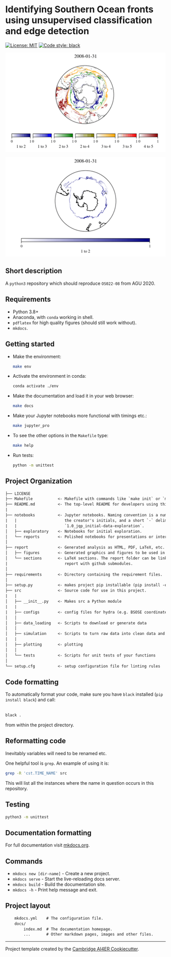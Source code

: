 # Identifying Southern Ocean fronts using unsupervised classification and edge detection

 [![License: MIT](https://img.shields.io/badge/License-MIT-blue.svg)](https://opensource.org/licenses/MIT)
 <a href="https://github.com/psf/black"><img alt="Code style: black" src="https://img.shields.io/badge/code%20style-black-000000.svg"></a>

![I metric for K=5](gifs/boundaries-k5.gif)

![I metric for K=2](gifs/boundaries-k2.gif)

## Short description

A `python3` repository which should reproduce `OS022-08` from AGU 2020.

## Requirements

- Python 3.8+
- Anaconda, with `conda` working in shell.
- `pdflatex` for high quality figures (should still work without).
- `mkdocs`.

## Getting started

- Make the environment:

    ```bash
    make env
    ```

- Activate the environment in conda:

     ```bash
     conda activate ./env
     ```

- Make the documentation and load it in your web browser:

    ```bash
    make docs
    ```

- Make your Jupyter notebooks more functional with timings etc.:

    ```bash
    make jupyter_pro
    ```

- To see the other options in the `Makefile` type:

    ```bash
    make help
    ```

- Run tests:

   ```bash
   python -m unittest
   ```

## Project Organization

```txt
├── LICENSE
├── Makefile           <- Makefile with commands like `make init` or `make lint-requirements`
├── README.md          <- The top-level README for developers using this project.
|
├── notebooks          <- Jupyter notebooks. Naming convention is a number (for ordering),
|   |                     the creator's initials, and a short `-` delimited description, e.g.
|   |                     `1.0_jqp_initial-data-exploration`.
│   ├── exploratory    <- Notebooks for initial exploration.
│   └── reports        <- Polished notebooks for presentations or intermediate results.
│
├── report             <- Generated analysis as HTML, PDF, LaTeX, etc.
│   ├── figures        <- Generated graphics and figures to be used in reporting
│   └── sections       <- LaTeX sections. The report folder can be linked to your overleaf
|                         report with github submodules.
│
├── requirements       <- Directory containing the requirement files.
│
├── setup.py           <- makes project pip installable (pip install -e .) so src can be imported
├── src                <- Source code for use in this project.
|   |
│   ├── __init__.py    <- Makes src a Python module
|   |
|   ├── configs        <- config files for hydra (e.g. BSOSE coordinates)
│   │
│   ├── data_loading   <- Scripts to download or generate data
│   │
│   ├── simulation     <- Scripts to turn raw data into clean data and features for modeling
|   |
│   ├── plotting       <- plotting
│   │
│   └── tests          <- Scripts for unit tests of your functions
│
└── setup.cfg          <- setup configuration file for linting rules
```

## Code formatting

To automatically format your code, make sure you
have `black` installed (`pip install black`) and call:

```bash

black . 
```

from within the project directory.

## Reformatting code

Inevitably variables will need to be renamed etc.

One helpful tool is `grep`. An example of using it is:

```bash
grep -R 'cst.TIME_NAME' src
```

This will list all the instances where the name in question occurs in this repository.

## Testing

```bash
python3 -m unittest
```

## Documentation formatting

For full documentation visit [mkdocs.org](https://www.mkdocs.org).

## Commands

- `mkdocs new [dir-name]` - Create a new project.
- `mkdocs serve` - Start the live-reloading docs server.
- `mkdocs build` - Build the documentation site.
- `mkdocs -h` - Print help message and exit.

## Project layout

```txt
    mkdocs.yml    # The configuration file.
    docs/
        index.md  # The documentation homepage.
        ...       # Other markdown pages, images and other files.
```

---

Project template created by the
[Cambridge AI4ER Cookiecutter](https://github.com/ai4er-cdt/ai4er-cookiecutter).
